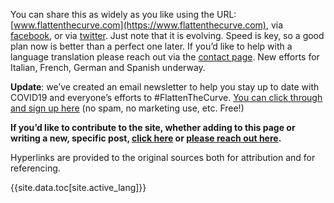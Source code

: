 You can share this as widely as you like using the URL: [www.flattenthecurve.com](https://www.flattenthecurve.com), via [facebook](https://www.facebook.com/photo.php?fbid=10158003174454431&set=a.10150142889684431&type=3&theater), or via [twitter](https://twitter.com/figgyjam/status/1236346020855861248). Just note that it is evolving. Speed is key, so a good plan now is better than a perfect one later. If you’d like to help with a language translation please reach out via the [contact page](/contact/). New efforts for Italian, French, German and Spanish underway.

**Update**: we’ve created an email newsletter to help you stay up to date with COVID19 and everyone’s efforts to #FlattenTheCurve. [You can click through and sign up here](https://flattenthecurve.substack.com/) (no spam, no marketing use, etc. Free!)

**If you’d like to contribute to the site, whether adding to this page or writing a new, specific post, [click here](https://www.flattenthecurve.com/#how-to-help-and-contribute) or [please reach out here](/contact/).**

Hyperlinks are provided to the original sources both for attribution and for referencing.

{{site.data.toc[site.active_lang]}}
